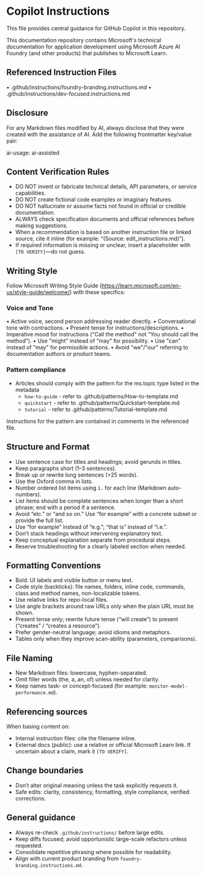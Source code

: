# Copilot Instructions

This file provides central guidance for GitHub Copilot in this repository.

This documentation repository contains Microsoft's technical documentation for application development using Microsoft Azure AI Foundry (and other products) that publishes to Microsoft Learn. 


## Referenced Instruction Files

•	.github/instructions/foundry-branding.instructions.md
•	.github/instructions/dev-focused.instructions.md
 
## Disclosure

For any Markdown files modified by AI, always disclose that they were created with the assistance of AI. Add the following frontmatter key/value pair:

ai-usage: ai-assisted

## Content Verification Rules

- DO NOT invent or fabricate technical details, API parameters, or service capabilities.
- DO NOT create fictional code examples or imaginary features.
- DO NOT hallucinate or assume facts not found in official or credible documentation.
- ALWAYS check specification documents and official references before making suggestions.
- When a recommendation is based on another instruction file or linked source, cite it inline (for example: “(Source: edit_instructions.md)”).
- If required information is missing or unclear, insert a placeholder with `[TO VERIFY]`—do not guess.

##  Writing Style

Follow Microsoft Writing Style Guide (https://learn.microsoft.com/en-us/style-guide/welcome/) with these specifics:

### Voice and Tone

•	Active voice, second person addressing reader directly.
•	Conversational tone with contractions.
•	Present tense for instructions/descriptions.
•	Imperative mood for instructions ("Call the method" not "You should call the method").
•	Use "might" instead of "may" for possibility.
•	Use "can" instead of "may" for permissible actions.
•	Avoid "we"/"our" referring to documentation authors or product teams.

### Pattern compliance

-	Articles should comply with the pattern for the ms.topic type listed in the metadata
    - `how-to-guide` - refer to .github/patterns/How-to-template.md
    - `quickstart` - refer to .github/patterns/Quickstart-template.md
    - `tutorial` - refer to .github/patterns/Tutorial-template.md

Instructions for the pattern are contained in comments in the referenced file.

## Structure and Format

- Use sentence case for titles and headings; avoid gerunds in titles.
- Keep paragraphs short (1–3 sentences).
- Break up or rewrite long sentences (>25 words).
- Use the Oxford comma in lists.
- Number ordered list items using `1.` for each line (Markdown auto-numbers).
- List items should be complete sentences when longer than a short phrase; end with a period if a sentence.
- Avoid “etc.” or “and so on.” Use “for example” with a concrete subset or provide the full list.
- Use “for example” instead of “e.g.”; “that is” instead of “i.e.”.
- Don’t stack headings without intervening explanatory text.
- Keep conceptual explanation separate from procedural steps.
- Reserve troubleshooting for a clearly labeled section when needed.
 
## Formatting Conventions

- Bold: UI labels and visible button or menu text.
- Code style (backticks): file names, folders, inline code, commands, class and method names, non-localizable tokens.
- Use relative links for repo-local files.
- Use angle brackets around raw URLs only when the plain URL must be shown.
- Present tense only; rewrite future tense (“will create”) to present (“creates” / “creates a resource”).
- Prefer gender-neutral language; avoid idioms and metaphors.
- Tables only when they improve scan-ability (parameters, comparisons).
 
## File Naming

- New Markdown files: lowercase, hyphen-separated.
- Omit filler words (the, a, an, of) unless needed for clarity.
- Keep names task- or concept-focused (for example: `monitor-model-performance.md`).


## Referencing sources

When basing content on:
- Internal instruction files: cite the filename inline.
- External docs (public): use a relative or official Microsoft Learn link.
If uncertain about a claim, mark it `[TO VERIFY]`.

## Change boundaries

- Don’t alter original meaning unless the task explicitly requests it.
- Safe edits: clarity, consistency, formatting, style compliance, verified corrections.


## General guidance

- Always re-check `.github/instructions/` before large edits.
- Keep diffs focused; avoid opportunistic large-scale refactors unless requested.
- Consolidate repetitive phrasing where possible for readability.
- Align with current product branding from `foundry-branding.instructions.md`.
 
